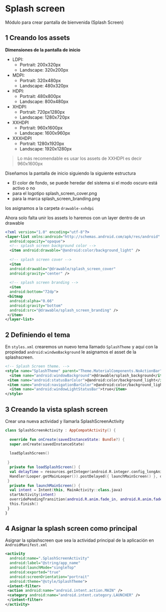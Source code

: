 # Splash screen

Módulo para crear pantalla de bienvenida (Splash Screen)

## 1 Creando los assets

**Dimensiones de la pantalla de inicio**
 - LDPI:
    - Portrait: 200x320px
    - Landscape: 320x200px
 - MDPI:
    - Portrait: 320x480px
    - Landscape: 480x320px
 - HDPI:
    - Portrait: 480x800px
    - Landscape: 800x480px
 - XHDPI:
    - Portrait: 720px1280px
    - Landscape: 1280x720px
 - XXHDPI
    - Portrait: 960x1600px
    - Landscape: 1600x960px
 - XXXHDPI 
    - Portrait: 1280x1920px
    - Landscape: 1920x1280px

> Lo más recomendable es usar los assets de XXHDPI es decir 960x1600px

Diseñamos la pantalla de inicio siguiendo la siguiente estructura


 - El color de fondo, se puede heredar del sistema si el modo oscuro está activo o no
 - para el logotipo splash_screen_cover.png
 - para la marca splash_screen_branding.png

los asignamos a la carpeta `drawable-xxhdpi`

Ahora solo falta unir los assets lo haremos con un layer dentro de un drawable

```xml
<?xml version="1.0" encoding="utf-8"?>  
<layer-list xmlns:android="http://schemas.android.com/apk/res/android"  
  android:opacity="opaque">  
  <!-- splash screen background color -->  
  <item android:drawable="@android:color/background_light" />  
  
  <!-- splash screen cover -->  
  <item  
  android:drawable="@drawable/splash_screen_cover"  
  android:gravity="center" />  
  
  <!-- splash screen branding -->  
  <item  
  android:bottom="72dp">  
 <bitmap  
  android:alpha="0.66"  
  android:gravity="bottom"  
  android:src="@drawable/splash_screen_branding" />  
 </item>  
</layer-list>
```

## 2 Definiendo el tema
En `styles.xml` crearemos un nuevo tema llamado `SplashTheme` y aquí con la propiedad `android:windwoBackground` le asignamos el asset de la splashscreen.

```xml
<!-- Splash Screen theme. -->  
<style name="SplashTheme" parent="Theme.MaterialComponents.NoActionBar">  
  <item name="android:windowBackground">@drawable/splash_background</item>  
 <item name="android:statusBarColor">@android:color/background_light</item>  
 <item name="android:navigationBarColor">@android:color/background_light</item>  
  <item name="android:windowLightStatusBar">true</item>  
</style>
 ``` 

## 3 Creando la vista splash screen
Crear una nueva actividad y llamarla SplashScreenActivity

```kotlin
class SplashScreenActivity : AppCompatActivity() {  
 
  override fun onCreate(savedInstanceState: Bundle?) {  
  super.onCreate(savedInstanceState)  
  
  loadSplashScreen()  
  
 }  
  private fun loadSplashScreen() {  
  val delayTime = resources.getInteger(android.R.integer.config_longAnimTime).toLong() * 2  
  Handler(Looper.getMainLooper()).postDelayed({ launchMainScreen() }, delayTime)  
 }  
  private fun launchMainScreen() {  
  val intent = Intent(this, MainActivity::class.java)  
  startActivity(intent)  
  overridePendingTransition(android.R.anim.fade_in, android.R.anim.fade_out)  
  this.finish()  
 }  
}
```

## 4 Asignar la splash screen como principal
Asignar la splashscreen que sea la actividad principal de la aplicación en `AndroidManifest.xml`
```xml
<activity  
  android:name=".SplashScreenActivity"  
  android:label="@string/app_name"  
  android:launchMode="singleTop"  
  android:exported="true"  
  android:screenOrientation="portrait"  
  android:theme="@style/SplashTheme">  
 <intent-filter>  
 <action android:name="android.intent.action.MAIN" />  
 <category android:name="android.intent.category.LAUNCHER" />  
 </intent-filter>  
</activity>
```
